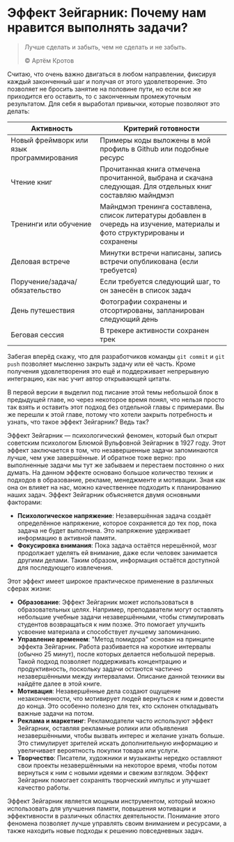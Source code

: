 # Эффект Зейгарник: Почему нам нравится выполнять задачи?

> Лучше сделать и забыть, чем не сделать и не забыть.
>
> ©️ Артём Кротов

Считаю, что очень важно двигаться в любом направлении, фиксируя каждый законченный шаг и получая от этого удовлетворение. Это позволяет не бросить занятие на половине пути, но если все же приходится его оставить, то с законченным промежуточным результатом. Для себя я выработал привычки, которые позволяют это делать:

| Активность                                | Критерий готовности                                                                                                          |
|-------------------------------------------|------------------------------------------------------------------------------------------------------------------------------|
| Новый фреймворк или язык программирования | Примеры коды выложены в мой профиль в Github или подобные ресурс                                                             |
| Чтение книг                               | Прочитанная книга отмечена прочитанной, выбрана и скачана следующая. Для отдельных книг составляю майндмэп                   |
| Тренинги или обучение                     | Майндмэп тренинга составлена, список литературы добавлен в очередь на изучение, материалы и фото структурированы и сохранены |
| Деловая встрече                           | Минутки встречи написаны, запись встречи опубликована (если требуется)                                                       |
| Поручение/задача/обязательство            | Если требуется следующий шаг, то он занесён в список задач                                                                   |
| День путешествия                          | Фотографии сохранены и отсортированы, запланирован следующий день                                                            |
| Беговая сессия                            | В трекере активности сохранен трек                                                                                           |

Забегая вперёд скажу, что для разработчиков команды ```git commit``` и ```git push``` позволяет мысленно закрыть задачу или её часть. Кроме получения удовлетворения это ещё и поддерживает непрерывную интеграцию, как нас учит автор открывающей цитаты.

В первой версии я выделил под писание этой темы небольшой блок в предыдущей главе, но через некоторое время понял, что нельзя просто так взять и оставить этот подход без отдельной главы с примерами. Вы же перешли к этой главе, потому что хотели закрыть потребность и узнать, что такое эффект Зейгарник? Ведь так?

Эффект Зейгарник — психологический феномен, который был открыт советским психологом Блюмой Вульфовной Зейгарник в 1927 году. Этот эффект заключается в том, что незавершенные задачи запоминаются лучше, чем уже завершённые. И обратное тоже верно: про выполненные задачи мы тут же забываем и перестаем постоянно о них думать. На данном эффекте основано большое количество техник и подходов в образование, рекламе, менеджменте и мотивации. Зная как она он влияет на нас, можно качественнее подходить к планированию наших задач. Эффект Зейгарник объясняется двумя основными факторами:

- **Психологическое напряжение**: Незавершённая задача создаёт определённое напряжение, которое сохраняется до тех пор, пока задача не будет выполнена. Это напряжение удерживает информацию в активной памяти.
- **Фокусировка внимания**: Пока задача остаётся нерешённой, мозг продолжает уделять ей внимание, даже если человек занимается другими делами. Таким образом, информация остаётся доступной для последующего извлечения.

Этот эффект имеет широкое практическое применение в различных сферах жизни:

- **Образование**: Эффект Зейгарник может использоваться в образовательных целях. Например, преподаватели могут оставлять небольшие учебные задачи незавершёнными, чтобы стимулировать студентов возвращаться к ним позже. Это помогает улучшить усвоение материала и способствует лучшему запоминанию.
- **Управление временем**: "Метод помидора" основан на принципе эффекта Зейгарник. Работа разбивается на короткие интервалы (обычно 25 минут), после которых делается небольшой перерыв. Такой подход позволяет поддерживать концентрацию и продуктивность, поскольку задачи остаются частично незавершёнными между интервалами. Описание данной техники вы найдёте далее в этой книге.
- **Мотивация**: Незавершённые дела создают ощущение незаконченности, что мотивирует людей вернуться к ним и довести до конца. Это особенно полезно для тех, кто склонен откладывать важные задачи на потом.
- **Реклама и маркетинг**: Рекламодатели часто используют эффект Зейгарник, оставляя рекламные ролики или объявления незавершёнными, чтобы вызвать интерес и желание узнать больше. Это стимулирует зрителей искать дополнительную информацию и увеличивает вероятность покупки товара или услуги.
- **Творчество**: Писатели, художники и музыканты нередко оставляют свои проекты незавершёнными на некоторое время, чтобы потом вернуться к ним с новыми идеями и свежим взглядом. Эффект Зейгарник помогает сохранять творческий импульс и улучшает качество работы.

Эффект Зейгарник является мощным инструментом, который можно использовать для улучшения памяти, повышения мотивации и эффективности в различных областях деятельности. Понимание этого феномена позволяет лучше управлять своим вниманием и ресурсами, а также находить новые подходы к решению повседневных задач.
